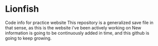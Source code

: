 # Lionfish
Code info for practice website
This repository is a generalized save file in that sense, as this is the website i've been actively working on
New information is going to be continuously added in time, and this github is going to keep growing.
